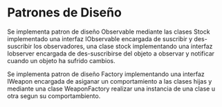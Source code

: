 # Patrones de Diseño

Se implementa patron de diseño Observable mediante las clases Stock implementado una interfaz IObservable encargada de 
suscribir y des-suscribir los observadores, una clase stock implementando una interfaz Iobserver encargada de des-suscribirse del objeto a observar
y notificar cuando un objeto ha sufrido cambios.

Se implementa patron de diseño Factory implementando una interfaz IWeapon encargada de asiganar un comportamiento a las clases hijas y mediante una
clase WeaponFactory realizar una instancia de una clase u otra segun su comportambiento.

